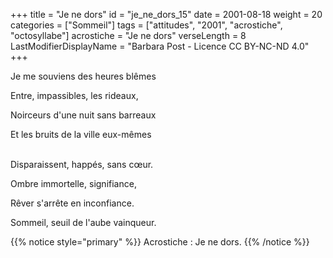 +++
title = "Je ne dors"
id = "je_ne_dors_15"
date = 2001-08-18
weight = 20
categories = ["Sommeil"]
tags = ["attitudes", "2001", "acrostiche", "octosyllabe"]
acrostiche = "Je ne dors"
verseLength = 8
LastModifierDisplayName = "Barbara Post - Licence CC BY-NC-ND 4.0"
+++

Je me souviens des heures blêmes

Entre, impassibles, les rideaux,

Noirceurs d'une nuit sans barreaux

Et les bruits de la ville eux-mêmes

 \
Disparaissent, happés, sans cœur.

Ombre immortelle, signifiance,

Rêver s'arrête en inconfiance.

Sommeil, seuil de l'aube vainqueur.

{{% notice style="primary" %}}
Acrostiche : Je ne dors.
{{% /notice %}}
